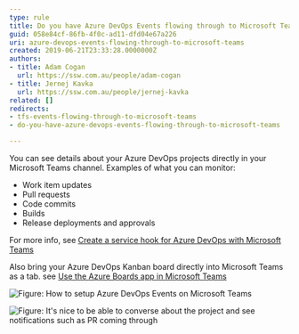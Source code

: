 ```yaml
---
type: rule
title: Do you have Azure DevOps Events flowing through to Microsoft Teams?
guid: 058e84cf-86fb-4f0c-ad11-dfd04e67a226
uri: azure-devops-events-flowing-through-to-microsoft-teams
created: 2019-06-21T23:33:28.0000000Z
authors:
- title: Adam Cogan
  url: https://ssw.com.au/people/adam-cogan
- title: Jernej Kavka
  url: https://ssw.com.au/people/jernej-kavka
related: []
redirects:
- tfs-events-flowing-through-to-microsoft-teams
- do-you-have-azure-devops-events-flowing-through-to-microsoft-teams

---
```


You can see details about your Azure DevOps projects directly in your Microsoft Teams channel. Examples of what you can monitor:

* Work item updates
* Pull requests
* Code commits
* Builds
* Release deployments and approvals

For more info, see [Create a service hook for Azure DevOps with Microsoft Teams](https://learn.microsoft.com/en-us/azure/devops/service-hooks/services/teams?view=azure-devops)

Also bring your Azure DevOps Kanban board directly into Microsoft Teams as a tab. see [Use the Azure Boards app in Microsoft Teams](https://learn.microsoft.com/en-us/azure/devops/boards/integrations/boards-teams?view=azure-devops)


<!--endintro-->

![Figure: How to setup Azure DevOps Events on Microsoft Teams](tfs-teams-1.jpg)  

![Figure: It's nice to be able to converse about the project and see notifications such as PR coming through](tfs-teams-2.jpg)
